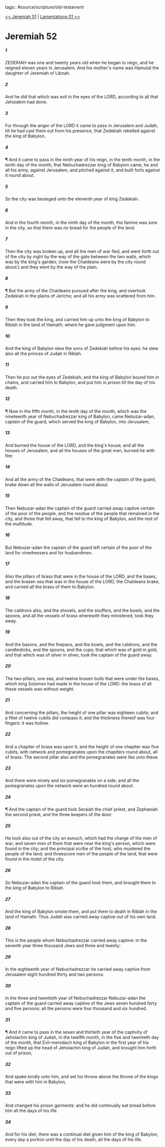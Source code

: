 tags:: #source/scripture/old-testament

[<< Jeremiah 51](/old-testament/24_Jeremiah/Jeremiah_51.md) | [Lamentations 01 >>](/old-testament/25_Lamentations/Lamentations_01.md)

# Jeremiah 52

##### 1

ZEDEKIAH was one and twenty years old when he began to reign, and he reigned eleven years in Jerusalem. And his mother's name was Hamutal the daughter of Jeremiah of Libnah.

##### 2

And he did that which was evil in the eyes of the LORD, according to all that Jehoiakim had done.

##### 3

For through the anger of the LORD it came to pass in Jerusalem and Judah, till he had cast them out from his presence, that Zedekiah rebelled against the king of Babylon.

##### 4

¶ And it came to pass in the ninth year of his reign, in the tenth month, in the tenth day of the month, that Nebuchadrezzar king of Babylon came, he and all his army, against Jerusalem, and pitched against it, and built forts against it round about.

##### 5

So the city was besieged unto the eleventh year of king Zedekiah.

##### 6

And in the fourth month, in the ninth day of the month, the famine was sore in the city, so that there was no bread for the people of the land.

##### 7

Then the city was broken up, and all the men of war fled, and went forth out of the city by night by the way of the gate between the two walls, which was by the king's garden; (now the Chaldeans were by the city round about:) and they went by the way of the plain.

##### 8

¶ But the army of the Chaldeans pursued after the king, and overtook Zedekiah in the plains of Jericho; and all his army was scattered from him.

##### 9

Then they took the king, and carried him up unto the king of Babylon to Riblah in the land of Hamath; where he gave judgment upon him.

##### 10

And the king of Babylon slew the sons of Zedekiah before his eyes: he slew also all the princes of Judah in Riblah.

##### 11

Then he put out the eyes of Zedekiah; and the king of Babylon bound him in chains, and carried him to Babylon, and put him in prison till the day of his death.

##### 12

¶ Now in the fifth month, in the tenth day of the month, which was the nineteenth year of Nebuchadrezzar king of Babylon, came Nebuzar-adan, captain of the guard, which served the king of Babylon, into Jerusalem,

##### 13

And burned the house of the LORD, and the king's house; and all the houses of Jerusalem, and all the houses of the great men, burned he with fire:

##### 14

And all the army of the Chaldeans, that were with the captain of the guard, brake down all the walls of Jerusalem round about.

##### 15

Then Nebuzar-adan the captain of the guard carried away captive certain of the poor of the people, and the residue of the people that remained in the city, and those that fell away, that fell to the king of Babylon, and the rest of the multitude.

##### 16

But Nebuzar-adan the captain of the guard left certain of the poor of the land for vinedressers and for husbandmen.

##### 17

Also the pillars of brass that were in the house of the LORD, and the bases, and the brasen sea that was in the house of the LORD, the Chaldeans brake, and carried all the brass of them to Babylon.

##### 18

The caldrons also, and the shovels, and the snuffers, and the bowls, and the spoons, and all the vessels of brass wherewith they ministered, took they away.

##### 19

And the basons, and the firepans, and the bowls, and the caldrons, and the candlesticks, and the spoons, and the cups; that which was of gold in gold, and that which was of silver in silver, took the captain of the guard away.

##### 20

The two pillars, one sea, and twelve brasen bulls that were under the bases, which king Solomon had made in the house of the LORD: the brass of all these vessels was without weight.

##### 21

And concerning the pillars, the height of one pillar was eighteen cubits; and a fillet of twelve cubits did compass it; and the thickness thereof was four fingers: it was hollow.

##### 22

And a chapiter of brass was upon it; and the height of one chapiter was five cubits, with network and pomegranates upon the chapiters round about, all of brass. The second pillar also and the pomegranates were like unto these.

##### 23

And there were ninety and six pomegranates on a side; and all the pomegranates upon the network were an hundred round about.

##### 24

¶ And the captain of the guard took Seraiah the chief priest, and Zephaniah the second priest, and the three keepers of the door:

##### 25

He took also out of the city an eunuch, which had the charge of the men of war; and seven men of them that were near the king's person, which were found in the city; and the principal scribe of the host, who mustered the people of the land; and threescore men of the people of the land, that were found in the midst of the city.

##### 26

So Nebuzar-adan the captain of the guard took them, and brought them to the king of Babylon to Riblah.

##### 27

And the king of Babylon smote them, and put them to death in Riblah in the land of Hamath. Thus Judah was carried away captive out of his own land.

##### 28

This is the people whom Nebuchadrezzar carried away captive: in the seventh year three thousand Jews and three and twenty:

##### 29

In the eighteenth year of Nebuchadrezzar he carried away captive from Jerusalem eight hundred thirty and two persons:

##### 30

In the three and twentieth year of Nebuchadrezzar Nebuzar-adan the captain of the guard carried away captive of the Jews seven hundred forty and five persons: all the persons were four thousand and six hundred.

##### 31

¶ And it came to pass in the seven and thirtieth year of the captivity of Jehoiachin king of Judah, in the twelfth month, in the five and twentieth day of the month, that Evil-merodach king of Babylon in the first year of his reign lifted up the head of Jehoiachin king of Judah, and brought him forth out of prison,

##### 32

And spake kindly unto him, and set his throne above the throne of the kings that were with him in Babylon,

##### 33

And changed his prison garments: and he did continually eat bread before him all the days of his life.

##### 34

And for his diet, there was a continual diet given him of the king of Babylon, every day a portion until the day of his death, all the days of his life.
